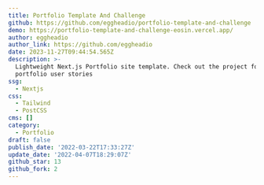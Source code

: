 ```yaml
---
title: Portfolio Template And Challenge
github: https://github.com/eggheadio/portfolio-template-and-challenge
demo: https://portfolio-template-and-challenge-eosin.vercel.app/
author: eggheadio
author_link: https://github.com/eggheadio
date: 2023-11-27T09:44:54.565Z
description: >-
  Lightweight Next.js Portfolio site template. Check out the project for
  portfolio user stories
ssg:
  - Nextjs
css:
  - Tailwind
  - PostCSS
cms: []
category:
  - Portfolio
draft: false
publish_date: '2022-03-22T17:33:27Z'
update_date: '2022-04-07T18:29:07Z'
github_star: 13
github_fork: 2
---
```


